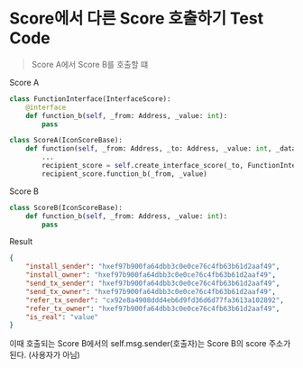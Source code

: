 # Score에서 다른 Score 호출하기 Test Code

> Score A에서 Score B를 호출할 떄

Score A
```python
class FunctionInterface(InterfaceScore):
    @interface
    def function_b(self, _from: Address, _value: int):
        pass

class ScoreA(IconScoreBase):
    def function(self, _from: Address, _to: Address, _value: int, _data: bytes):
        ...
        recipient_score = self.create_interface_score(_to, FunctionInterface)
        recipient_score.function_b(_from, _value)
```

Score B
```python
class ScoreB(IconScoreBase):
    def function_b(self, _from: Address, _value: int):
        pass
```

Result
```json
{
    "install_sender": "hxef97b900fa64dbb3c0e0ce76c4fb63b61d2aaf49",
    "install_owner": "hxef97b900fa64dbb3c0e0ce76c4fb63b61d2aaf49",
    "send_tx_sender": "hxef97b900fa64dbb3c0e0ce76c4fb63b61d2aaf49",
    "send_tx_owner": "hxef97b900fa64dbb3c0e0ce76c4fb63b61d2aaf49",
    "refer_tx_sender": "cx92e8a4908ddd4eb6d9fd36d6d77fa3613a102892",
    "refer_tx_owner": "hxef97b900fa64dbb3c0e0ce76c4fb63b61d2aaf49",
    "is_real": "value"
}
```
이때 호출되는 Score B에서의 self.msg.sender(호출자)는 Score B의 score 주소가 된다.
(사용자가 아님)
